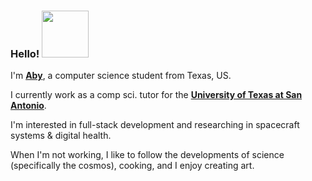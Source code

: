 ### Hello!   <img width = "75px" src="https://i.imgur.com/bICmRHi_d.jpg?maxwidth=520&shape=thumb&fidelity=high"/>

I'm [**Aby**](http://abyroxana.com/), a computer science student from Texas, US.

I currently work as a comp sci. tutor for the [**University of Texas at San Antonio**](https://sciences.utsa.edu/computer-science/).

I'm interested in full-stack development and researching in spacecraft systems & digital health.

When I'm not working, I like to follow the developments of science (specifically the cosmos), cooking, and I enjoy creating art.
